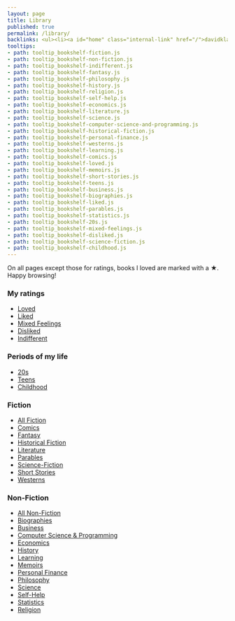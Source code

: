 ```yaml
---
layout: page
title: Library
published: true
permalink: /library/
backlinks: <ul><li><a id="home" class="internal-link" href="/">davidklaing.com</a></li></ul>
tooltips: 
- path: tooltip_bookshelf-fiction.js
- path: tooltip_bookshelf-non-fiction.js
- path: tooltip_bookshelf-indifferent.js
- path: tooltip_bookshelf-fantasy.js
- path: tooltip_bookshelf-philosophy.js
- path: tooltip_bookshelf-history.js
- path: tooltip_bookshelf-religion.js
- path: tooltip_bookshelf-self-help.js
- path: tooltip_bookshelf-economics.js
- path: tooltip_bookshelf-literature.js
- path: tooltip_bookshelf-science.js
- path: tooltip_bookshelf-computer-science-and-programming.js
- path: tooltip_bookshelf-historical-fiction.js
- path: tooltip_bookshelf-personal-finance.js
- path: tooltip_bookshelf-westerns.js
- path: tooltip_bookshelf-learning.js
- path: tooltip_bookshelf-comics.js
- path: tooltip_bookshelf-loved.js
- path: tooltip_bookshelf-memoirs.js
- path: tooltip_bookshelf-short-stories.js
- path: tooltip_bookshelf-teens.js
- path: tooltip_bookshelf-business.js
- path: tooltip_bookshelf-biographies.js
- path: tooltip_bookshelf-liked.js
- path: tooltip_bookshelf-parables.js
- path: tooltip_bookshelf-statistics.js
- path: tooltip_bookshelf-20s.js
- path: tooltip_bookshelf-mixed-feelings.js
- path: tooltip_bookshelf-disliked.js
- path: tooltip_bookshelf-science-fiction.js
- path: tooltip_bookshelf-childhood.js
---
```


On all pages except those for ratings, books I loved are marked with a ★. Happy browsing!

### My ratings

* <a id="bookshelf-loved" class="internal-link" href="/bookshelf-loved/">Loved</a>
* <a id="bookshelf-liked" class="internal-link" href="/bookshelf-liked/">Liked</a>
* <a id="bookshelf-mixed-feelings" class="internal-link" href="/bookshelf-mixed-feelings/">Mixed Feelings</a>
* <a id="bookshelf-disliked" class="internal-link" href="/bookshelf-disliked/">Disliked</a>
* <a id="bookshelf-indifferent" class="internal-link" href="/bookshelf-indifferent/">Indifferent</a>

### Periods of my life

* <a id="bookshelf-20s" class="internal-link" href="/bookshelf-20s/">20s</a>
* <a id="bookshelf-teens" class="internal-link" href="/bookshelf-teens/">Teens</a>
* <a id="bookshelf-childhood" class="internal-link" href="/bookshelf-childhood/">Childhood</a>

### Fiction

* <a id="bookshelf-fiction" class="internal-link" href="/bookshelf-fiction/">All Fiction</a>
* <a id="bookshelf-comics" class="internal-link" href="/bookshelf-comics/">Comics</a>
* <a id="bookshelf-fantasy" class="internal-link" href="/bookshelf-fantasy/">Fantasy</a>
* <a id="bookshelf-historical-fiction" class="internal-link" href="/bookshelf-historical-fiction/">Historical Fiction</a>
* <a id="bookshelf-literature" class="internal-link" href="/bookshelf-literature/">Literature</a>
* <a id="bookshelf-parables" class="internal-link" href="/bookshelf-parables/">Parables</a>
* <a id="bookshelf-science-fiction" class="internal-link" href="/bookshelf-science-fiction/">Science-Fiction</a>
* <a id="bookshelf-short-stories" class="internal-link" href="/bookshelf-short-stories/">Short Stories</a>
* <a id="bookshelf-westerns" class="internal-link" href="/bookshelf-westerns/">Westerns</a>

### Non-Fiction

* <a id="bookshelf-non-fiction" class="internal-link" href="/bookshelf-non-fiction/">All Non-Fiction</a>
* <a id="bookshelf-biographies" class="internal-link" href="/bookshelf-biographies/">Biographies</a>
* <a id="bookshelf-business" class="internal-link" href="/bookshelf-business/">Business</a>
* <a id="bookshelf-computer-science-and-programming" class="internal-link" href="/bookshelf-computer-science-and-programming/">Computer Science & Programming</a>
* <a id="bookshelf-economics" class="internal-link" href="/bookshelf-economics/">Economics</a>
* <a id="bookshelf-history" class="internal-link" href="/bookshelf-history/">History</a>
* <a id="bookshelf-learning" class="internal-link" href="/bookshelf-learning/">Learning</a>
* <a id="bookshelf-memoirs" class="internal-link" href="/bookshelf-memoirs/">Memoirs</a>
* <a id="bookshelf-personal-finance" class="internal-link" href="/bookshelf-personal-finance/">Personal Finance</a>
* <a id="bookshelf-philosophy" class="internal-link" href="/bookshelf-philosophy/">Philosophy</a>
* <a id="bookshelf-science" class="internal-link" href="/bookshelf-science/">Science</a>
* <a id="bookshelf-self-help" class="internal-link" href="/bookshelf-self-help/">Self-Help</a>
* <a id="bookshelf-statistics" class="internal-link" href="/bookshelf-statistics/">Statistics</a>
* <a id="bookshelf-religion" class="internal-link" href="/bookshelf-religion/">Religion</a>
